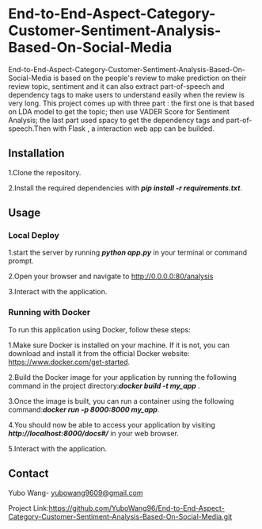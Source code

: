 # End-to-End-Aspect-Category-Customer-Sentiment-Analysis-Based-On-Social-Media
End-to-End-Aspect-Category-Customer-Sentiment-Analysis-Based-On-Social-Media is based on the people's review to make prediction on their review topic, sentiment and it can also extract part-of-speech and dependency tags to make users to understand easily when the review is very long. This project comes up with three part : the first one is that based on LDA model to get the topic; then use VADER Score for Sentiment Analysis; the last part used spacy to get the dependency tags and  part-of-speech.Then with Flask , a interaction web app can be builded. 
## Installation
1.Clone the repository.  

2.Install the required dependencies with ***pip install -r requirements.txt***.
## Usage
### Local Deploy
1.start the server by running ***python app.py*** in your terminal or command prompt.

2.Open your browser and navigate to http://0.0.0.0:80/analysis

3.Interact with the application.
### Running with Docker
To run this application using Docker, follow these steps:

1.Make sure Docker is installed on your machine. If it is not, you can download and install it from the official Docker website: https://www.docker.com/get-started.

2.Build the Docker image for your application by running the following command in the project directory:***docker build -t my_app*** .

3.Once the image is built, you can run a container using the following command:***docker run -p 8000:8000 my_app***.

4.You should now be able to access your application by visiting ***http://localhost:8000/docs#/*** in your web browser.

5.Interact with the application.
## Contact
Yubo Wang- yubowang9609@gmail.com

Project Link:https://github.com/YuboWang96/End-to-End-Aspect-Category-Customer-Sentiment-Analysis-Based-On-Social-Media.git
